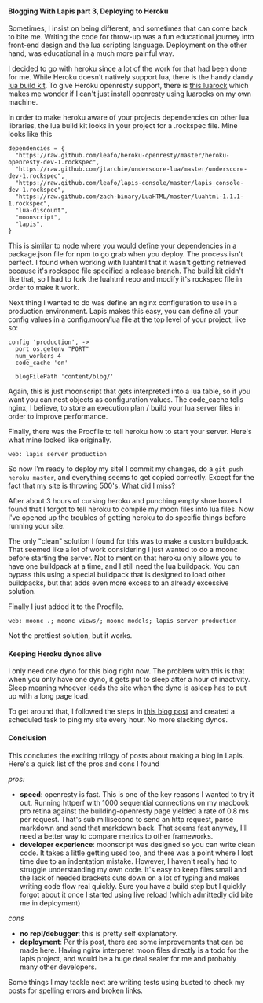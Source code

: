 #### Blogging With Lapis part 3, Deploying to Heroku

Sometimes, I insist on being different, and sometimes that can come back to bite me.  Writing the code for throw-up was a fun educational journey into front-end design and the lua scripting language.  Deployment on the other hand, was educational in a much more painful way.  

I decided to go with heroku since a lot of the work for that had been done for me.  While Heroku doesn't natively support lua, there is the handy dandy [lua build kit](https://github.com/leafo/heroku-buildpack-lua).  To give Heroku openresty support, there is [this luarock](https://github.com/leafo/heroku-openresty) which makes me wonder if I can't just install openresty using luarocks on my own machine.  

In order to make heroku aware of your projects dependencies on other lua libraries, the lua build kit looks in your project for a .rockspec file.  Mine looks like this

    dependencies = {
      "https://raw.github.com/leafo/heroku-openresty/master/heroku-openresty-dev-1.rockspec",
      "https://raw.github.com/jtarchie/underscore-lua/master/underscore-dev-1.rockspec",
      "https://raw.github.com/leafo/lapis-console/master/lapis_console-dev-1.rockspec",
      "https://raw.github.com/zach-binary/LuaHTML/master/luahtml-1.1.1-1.rockspec",
      "lua-discount",
      "moonscript",
      "lapis",
    }

This is similar to node where you would define your dependencies in a package.json file for npm to go grab when you deploy.  The process isn't perfect.  I found when working with luahtml that it wasn't getting retrieved because it's rockspec file specified a release branch.  The build kit didn't like that, so I had to fork the luahtml repo and modify it's rockspec file in order to make it work. 

Next thing I wanted to do was define an nginx configuration to use in a production environment.  Lapis makes this easy, you can define all your config values in a config.moon/lua file at the top level of your project, like so:

    config 'production', ->
      port os.getenv "PORT"
      num_workers 4
      code_cache 'on'

      blogFilePath 'content/blog/'

Again, this is just moonscript that gets interpreted into a lua table, so if you want you can nest objects as configuration values.  The code_cache tells nginx, I believe, to store an execution plan / build your lua server files in order to improve performance.

Finally, there was the Procfile to tell heroku how to start your server.  Here's what mine looked like originally.

    web: lapis server production

So now I'm ready to deploy my site!  I commit my changes, do a `git push heroku master`, and everything seems to get copied correctly.  Except for the fact that my site is throwing 500's.  What did I miss?

After about 3 hours of cursing heroku and punching empty shoe boxes I found that I forgot to tell heroku to compile my moon files into lua files.  Now I've opened up the troubles of getting heroku to do specific things before running your site.  

The only "clean" solution I found for this was to make a custom buildpack.  That seemed like a lot of work considering I just wanted to do a moonc before starting the server.  Not to mention that heroku only allows you to have one buildpack at a time, and I still need the lua buildpack.  You can bypass this using a special buildpack that is designed to load other buildpacks, but that adds even more excess to an already excessive solution. 

Finally I just added it to the Procfile.

    web: moonc .; moonc views/; moonc models; lapis server production

Not the prettiest solution, but it works.  

#### Keeping Heroku dynos alive

I only need one dyno for this blog right now.  The problem with this is that when you only have one dyno, it gets put to sleep after a hour of inactivity.  Sleep meaning whoever loads the site when the dyno is asleep has to put up with a long page load.  

To get around that, I followed the steps in [this blog post](http://beouk.blogspot.com/2012/02/keeping-heroku-awake.html) and created a scheduled task to ping my site every hour.  No more slacking dynos.

#### Conclusion

This concludes the exciting trilogy of posts about making a blog in Lapis.  Here's a quick list of the pros and cons I found

*pros:*

* **speed**: openresty is fast.  This is one of the key reasons I wanted to try it out.  Running httperf with 1000 sequential connections on my macbook pro retina against the building-openresty page yielded a rate of 0.8 ms per request.  That's sub millisecond to send an http request, parse markdown and send that markdown back.  That seems fast anyway, I'll need a better way to compare metrics to other frameworks.
*  **developer experience**: moonscript was designed so you can write clean code.  It takes a little getting used too, and there was a point where I lost time due to an indentation mistake.  However, I haven't really had to struggle understanding my own code.  It's easy to keep files small and the lack of needed brackets cuts down on a lot of typing and makes writing code flow real quickly.  Sure you have a build step but I quickly forgot about it once I started using live reload (which admittedly did bite me in deployment)

*cons*

* **no repl/debugger**: this is pretty self explanatory. 
* **deployment**: Per this post, there are some improvements that can be made here.  Having nginx interperet moon files directly is a todo for the lapis project, and would be a huge deal sealer for me and probably many other developers.

Some things I may tackle next are writing tests using busted to check my posts for spelling errors and broken links.  


